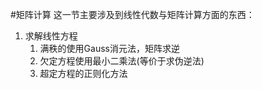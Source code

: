 #矩阵计算
这一节主要涉及到线性代数与矩阵计算方面的东西：
1. 求解线性方程
    1. 满秩的使用Gauss消元法，矩阵求逆
    2. 欠定方程使用最小二乘法(等价于求伪逆法)
    3. 超定方程的正则化方法